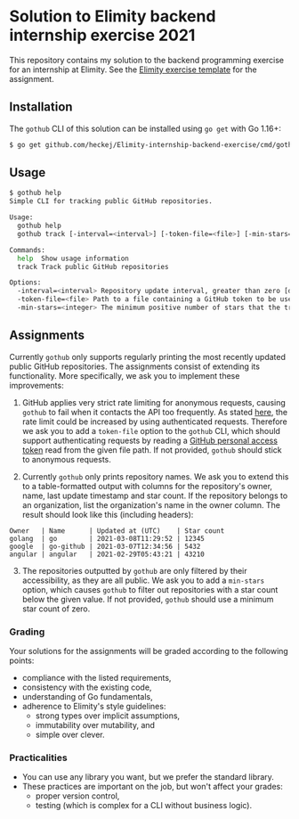 # Solution to Elimity backend internship exercise 2021

This repository contains my solution to the backend programming exercise for an internship at Elimity. See the [Elimity exercise template](https://github.com/elimity-com/backend-intern-exercise) for the assignment.

## Installation

The `gothub` CLI of this solution can be installed using `go get` with Go 1.16+:

```sh
$ go get github.com/heckej/Elimity-internship-backend-exercise/cmd/gothub
```

## Usage

```sh
$ gothub help
Simple CLI for tracking public GitHub repositories.

Usage:
  gothub help
  gothub track [-interval=<interval>] [-token-file=<file>] [-min-stars=<integer>]

Commands:
  help  Show usage information
  track Track public GitHub repositories

Options:
  -interval=<interval> Repository update interval, greater than zero [default: 10s]
  -token-file=<file> Path to a file containing a GitHub token to be used for authentication, ignored if empty
  -min-stars=<integer> The minimum positive number of stars that the tracked repositories must have [default: 0]
```

## Assignments

Currently `gothub` only supports regularly printing the most recently updated public GitHub repositories. The
assignments consist of extending its functionality. More specifically, we ask you to implement these improvements:

1. GitHub applies very strict rate limiting for anonymous requests, causing `gothub` to fail when it contacts the API
   too frequently. As stated [here](https://docs.github.com/en/rest/reference/search#rate-limit), the rate limit could
   be increased by using authenticated requests. Therefore we ask you to add a `token-file` option to the `gothub` CLI,
   which should support authenticating requests by reading a
   [GitHub personal access token](https://docs.github.com/en/github/authenticating-to-github/creating-a-personal-access-token)
   read from the given file path. If not provided, `gothub` should stick to anonymous requests.

2. Currently `gothub` only prints repository names. We ask you to extend this to a table-formatted output with columns
   for the repository's owner, name, last update timestamp and star count. If the repository belongs to an organization,
   list the organization's name in the owner column. The result should look like this (including headers):

```
Owner   | Name      | Updated at (UTC)    | Star count
golang  | go        | 2021-03-08T11:29:52 | 12345
google  | go-github | 2021-03-07T12:34:56 | 5432
angular | angular   | 2021-02-29T05:43:21 | 43210
```

3. The repositories outputted by `gothub` are only filtered by their accessibility, as they are all public. We ask you
   to add a `min-stars` option, which causes `gothub` to filter out repositories with a star count below the given
   value. If not provided, `gothub` should use a minimum star count of zero.

### Grading

Your solutions for the assignments will be graded according to the following points:

- compliance with the listed requirements,
- consistency with the existing code,
- understanding of Go fundamentals,
- adherence to Elimity's style guidelines:
  - strong types over implicit assumptions,
  - immutability over mutability, and
  - simple over clever.

### Practicalities

- You can use any library you want, but we prefer the standard library.
- These practices are important on the job, but won't affect your grades:
  - proper version control,
  - testing (which is complex for a CLI without business logic).
